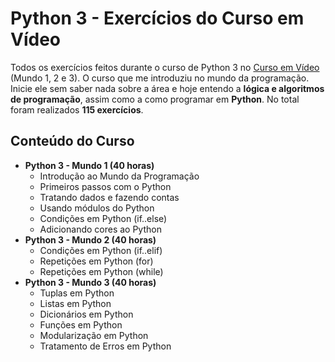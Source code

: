 # Python 3 - Exercícios do Curso em Vídeo
 Todos os exercícios feitos durante o curso de Python 3 no [Curso em Vídeo](https://www.cursoemvideo.com) (Mundo 1, 2 e 3). O curso que me introduziu no mundo da programação. Inicie ele sem saber nada sobre a área e hoje entendo a **lógica e algoritmos de programação**, assim como a como programar em **Python**. No total foram realizados **115 exercícios**.

## Conteúdo do Curso
- **Python 3 - Mundo 1 (40 horas)**
   - Introdução ao Mundo da Programação
   - Primeiros passos com o Python
   - Tratando dados e fazendo contas
   - Usando módulos do Python
   - Condições em Python (if..else)
   - Adicionando cores ao Python
- **Python 3 - Mundo 2 (40 horas)**
   - Condições em Python (if..elif)
   - Repetições em Python (for)
   - Repetições em Python (while)
- **Python 3 - Mundo 3 (40 horas)**
   - Tuplas em Python
   - Listas em Python
   - Dicionários em Python
   - Funções em Python
   - Modularização em Python
   - Tratamento de Erros em Python
